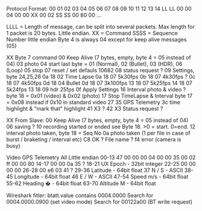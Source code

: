 Protocol Format:
00 01 02 03 04 05 06 07 08 09 10 11 12 13 14
LL LL 00 00 04 00 00 XX 00 02 SS SS 00 80 00 ...

LLLL = Length of message, can be split into several packets. Max length for 1 packet is 20 bytes. Little endian. 
XX = Command 
SSSS = Sequence Number little endian
Byte 4 is always 04 except for keep alive messages (05)

XX Byte 7 command
  00 Keep Alive (7 bytes, empty, byte 4 = 05 instead of 04)
  03 photo
  04 start last byte = 01 (Normal), 02 (Bullet), 03 (HDR), 06 (Loop)
  05 stop
  07 reset / set defauls 10682
  08 status request ?
  09 Settings, byte 24,25,26
      0a 18 02 Time Lapse
	    0a 18 07 5k30fps
	    0b 18 07 4k30fps ?
	    0c 18 07 4k50fps
	    0d 18 04 Bullet 
      0d 18 07 3k100fps
	    13 18 07 5k25fps
	    14 18 07 5k24fps 
	    13 18 09 hdr 25fps
	0f Apply Settings
  16 Interval photo & video ? byte 18 = 0x01 (video) & 0x02 (photo)
  17 Stop TimeLapse & Interval byte 17 = 0x08 instead if 0x10 in standard video
  27 
  35 GPS Telemetry
  3c time highlight & "mark that" highlight
  41 X3 ? 
  42 X3 Status request ?
  
XX From Slave:
  00 Keep Alive (7 bytes, empty, byte 4 = 05 instead of 04)
  06 saving ? 
  10 recording started or ended see Byte 18. >0 = start. 0=end.
  12 interval photo taken, byte 18 = Seq No
  0a photo taken (1 per file in case of burst / braketing / interval etc)
  C8 OK ? File name ?
  f4 error (camera is busy)

Video GPS Telemetry  All Little endian
00-13 47 00 00 00 04 00 00 35 00 02 ff 00 00 80 
14-17 00 00 0a 35 ?
18-21 UX Epoch - 32bit integer
22-25 00 00 00 00 
26-28 00 e6 03 41 ?
29-36 Latitude - 64bit float
37 	  N / S - ASCII
38-45 Longitude  - 64bit float
46 	  E / W  - ASCII
47-54 Speed m/s  - 64bit float
55-62 Heading �  - 64bit float
63-70 Altitude M   - 64bit float

Wireshark fitler: btatt.value contains 0004.0000
Search for 0004.0000.0900 (set video mode)
Search for 00122a00 (BT write request)
